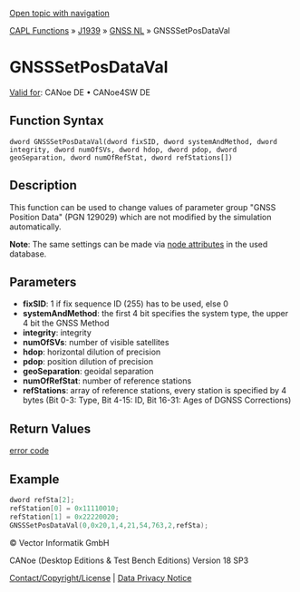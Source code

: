 [Open topic with navigation](../../../../../../CANoeDEFamily.htm#Topics/CAPLFunctions/J1939/GNSSNodeLayer/Functions/CAPLfunctionGNSSsetposdataval.md)

[CAPL Functions](../../../CAPLfunctions.md) » [J1939](../../CAPLfunctionsJ1939StartPage.md) » [GNSS NL](../CAPLfunctionsGNSSNLOverview.md) » GNSSSetPosDataVal

# GNSSSetPosDataVal

[Valid for](../../../../Shared/FeatureAvailability.md):  CANoe DE • CANoe4SW DE

## Function Syntax

```
dword GNSSSetPosDataVal(dword fixSID, dword systemAndMethod, dword integrity, dword numOfSVs, dword hdop, dword pdop, dword geoSeparation, dword numOfRefStat, dword refStations[])
```

## Description

This function can be used to change values of parameter group "GNSS Position Data" (PGN 129029) which are not modified by the simulation automatically.

**Note**: The same settings can be made via [node attributes](../../../../CANoeCANalyzer/J1939/gnssNL/gnssNLDbAttributes.md) in the used database.

## Parameters

- **fixSID**: 1 if fix sequence ID (255) has to be used, else 0
- **systemAndMethod**: the first 4 bit specifies the system type, the upper 4 bit the GNSS Method
- **integrity**: integrity
- **numOfSVs**: number of visible satellites
- **hdop**: horizontal dilution of precision
- **pdop**: position dilution of precision
- **geoSeparation**: geoidal separation
- **numOfRefStat**: number of reference stations
- **refStations**: array of reference stations, every station is specified by 4 bytes (Bit 0-3: Type, Bit 4-15: ID, Bit 16-31: Ages of DGNSS Corrections)

## Return Values

[error code](../CAPLfunctionsGNSSNLErrorCodesGetLastError.md)

## Example

```c
dword refSta[2];
refStation[0] = 0x11110010;
refStation[1] = 0x22220020;
GNSSSetPosDataVal(0,0x20,1,4,21,54,763,2,refSta);
```

© Vector Informatik GmbH

CANoe (Desktop Editions & Test Bench Editions) Version 18 SP3

[Contact/Copyright/License](../../../../Shared/ContactCopyrightLicense.md) | [Data Privacy Notice](https://www.vector.com/int/en/company/get-info/privacy-policy/)
